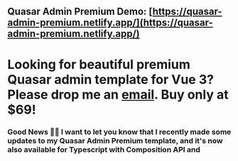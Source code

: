 

## Quasar Admin Premium Demo: [https://quasar-admin-premium.netlify.app/](https://quasar-admin-premium.netlify.app/)


# Looking for beautiful premium Quasar admin template for Vue 3? Please drop me an [email](mailto:pratikpatelpp802@gmail.com). Buy only at <b>$69</b>!

### Good News 🎉🎉 I want to let you know that I recently made some updates to my Quasar Admin Premium template, and it's now also available for Typescript with Composition API and <script setup>. 

## Looking for minimalist Quasar template? I have the perfect solution for you. Simply sponsor me $49 a month for once [Sponsor](https://github.com/sponsors/pratik227) and you will gain access to the repo.

Check out the website at https://quasar-minimalist-design.netlify.app/.


# Quasar Admin Template

[![MadeWithVueJs.com shield](https://madewithvuejs.com/storage/repo-shields/2604-shield.svg)](https://madewithvuejs.com/p/quasar-admin/shield-link)

Free Quasar Admin Template based on Vue.js and used Quasar Framework.

## Site: [https://next-quasar-admin.netlify.app/](https://next-quasar-admin.netlify.app/)

# Support

If this helped you in any way, you can contribute to this project for long term survival by supporting me:

### [💜 Support my open-source work on GitHub](https://github.com/sponsors/pratik227)

Be sure to check out my sponsor page.

Thank you so much!!!

## Install the dependencies
```bash
npm install
```

### Start the app in development mode (hot-code reloading, error reporting, etc.)
```bash
quasar dev
```


### Build the app for production
```bash
quasar build
```

## Screens UI
**Login**

![Alt text](src/assets/Login.png?raw=true "Screenshot")

**Dashboard**

![Alt text](src/assets/Dashboard.png?raw=true "Screenshot")

[comment]: <> (**CRM Dashboard**)

[comment]: <> (![Alt text]&#40;src/assets/CRMDashboard.png?raw=true "Screenshot"&#41;)

**Mail**

![Alt text](src/assets/Mail.png?raw=true "Screenshot")

**Lock Screen 1**

![Alt text](src/assets/Lock-1.png?raw=true "Screenshot")


**Lock Screen 2**

![Alt text](src/assets/Lock-2.png?raw=true "Screenshot")


**Pricing**

![Alt text](src/assets/Pricing.png?raw=true "Screenshot")


### Customize the configuration
See [Configuring quasar.conf.js](https://quasar.dev/quasar-cli/quasar-conf-js).

### Sponsors  
  
<p align="center">
  <a href="https://github.com/pratik227/static/blob/main/sponsors.svg">
    <img src='https://github.com/pratik227/static/blob/main/sponsors.svg'/>
  </a>
</p>
  
## License

[MIT](http://opensource.org/licenses/MIT)
# view-quasar-bycondhouse
